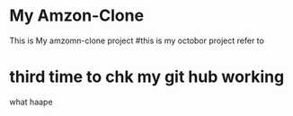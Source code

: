 # My Amzon-Clone
This is My amzomn-clone project
#this is my octobor project
refer to 
# third time to chk my git hub working
what haape
